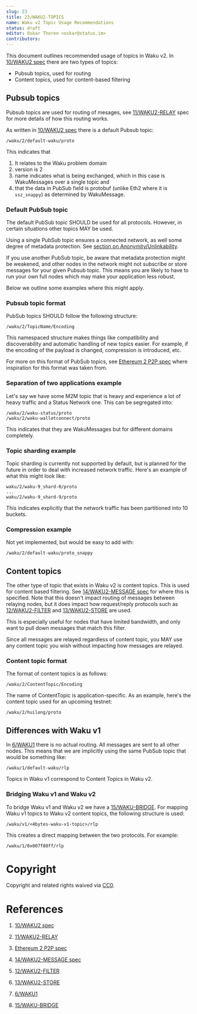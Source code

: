 ```yaml
---
slug: 23
title: 23/WAKU2-TOPICS
name: Waku v2 Topic Usage Recommendations
status: draft
editor: Oskar Thoren <oskar@status.im>
contributors:
---
```


This document outlines recommended usage of topics in Waku v2. In [10/WAKU2 spec](/spec/10) there are two types of topics:

- Pubsub topics, used for routing
- Content topics, used for content-based filtering

## Pubsub topics

Pubsub topics are used for routing of mesages, see [11/WAKU2-RELAY](/spec/11) spec for more details of how this routing works.

As written in [10/WAKU2 spec](/spec/10) there is a default Pubsub topic:

`/waku/2/default-waku/proto`

This indicates that

1) It relates to the Waku problem domain
2) version is 2
3) name indicates what is being exchanged, which in this case is WakuMessages over a single topic and
4) that the data in PubSub field is protobuf (unlike Eth2 where it is `ssz_snappy`) as determined by WakuMessage.

### Default PubSub topic

The default PubSub topic SHOULD be used for all protocols.
However, in certain situations other topics MAY be used.

Using a single PubSub topic ensures a connected network, as well some degree of metadata protection.
See [section on Anonymity/Unlinkability](/spec/10/#anonymity--unlinkability).

If you use another PubSub topic, be aware that metadata protection might be weakened,
and other nodes in the network might not subscribe or store messages for your given Pubsub topic.
This means you are likely to have to run your own full nodes which may make your application less robust.

Below we outline some examples where this might apply.

### Pubsub topic format

PubSub topics SHOULD follow the following structure:

`/waku/2/TopicName/Encoding`

This namespaced structure makes things like compatibility and discoverability and automatic handling of new topics easier.
For example, if the encoding of the payload is changed, compression is introduced, etc.

For more on this format of PubSub topics, see [Ethereum 2 P2P spec](https://github.com/ethereum/eth2.0-specs/blob/dev/specs/phase0/p2p-interface.md#topics-and-messages) where inspiration for this format was taken from.

### Separation of two applications example

Let's say we have some M2M topic that is heavy and experience a lot of heavy traffic and a Status Network one. This can be segregated into:

```
/waku/2/waku-status/proto
/waku/2/waku-walletconnect/proto
```

This indicates that they are WakuMessages but for different domains completely.

### Topic sharding example

Topic sharding is currently not supported by default, but is planned for the future in order to deal with increased network traffic. Here's an example of what this might look like:

```
waku/2/waku-9_shard-0/proto
...
waku/2/waku-9_shard-9/proto
```

This indicates explicitly that the network traffic has been partitioned into 10 buckets.

### Compression example

Not yet implemented, but would be easy to add with:

`/waku/2/default-waku/proto_snappy`

## Content topics

The other type of topic that exists in Waku v2 is content topics.
This is used for content based filtering.
See [14/WAKU2-MESSAGE spec](/spec/14) for where this is specified.
Note that this doesn't impact routing of messages between relaying nodes,
but it does impact how request/reply protocols such as 
[12/WAKU2-FILTER](https://rfc.vac.dev/spec/12/) and [13/WAKU2-STORE](https://rfc.vac.dev/spec/13/) are used.

This is especially useful for nodes that have limited bandwidth,
and only want to pull down messages that match this filter.

Since all messages are relayed regardless of content topic, you MAY use any content topic you wish without impacting how messages are relayed.

### Content topic format

The format of content topics is as follows:

`/waku/2/ContentTopic/Encoding`

The name of ContentTopic is application-specific. As an example, here's the content topic used for an upcoming testnet:

`/waku/2/huilong/proto`

## Differences with Waku v1

In [6/WAKU1](/spec/6) there is no actual routing.
All messages are sent to all other nodes.
This means that we are implicitly using the same PubSub topic that would be something like:

```
/waku/1/default-waku/rlp
```

Topics in Waku v1 correspond to Content Topics in Waku v2.

### Bridging Waku v1 and Waku v2

To bridge Waku v1 and Waku v2 we have a [15/WAKU-BRIDGE](/spec/15).
For mapping Waku v1 topics to Waku v2 content topics,
the following structure is used:

```
/waku/v1/<4bytes-waku-v1-topic>/rlp
```

This creates a direct mapping between the two protocols.
For example:

```
/waku/1/0x007f80ff/rlp
```

# Copyright

Copyright and related rights waived via
[CC0](https://creativecommons.org/publicdomain/zero/1.0/).

# References

1. [10/WAKU2 spec](/spec/10)

2. [11/WAKU2-RELAY](/spec/11)

3. [Ethereum 2 P2P spec](https://github.com/ethereum/eth2.0-specs/blob/dev/specs/phase0/p2p-interface.md#topics-and-messages)

4. [14/WAKU2-MESSAGE spec](/spec/14)

5. [12/WAKU2-FILTER](https://rfc.vac.dev/spec/12/)

6. [13/WAKU2-STORE](https://rfc.vac.dev/spec/13/)

7. [6/WAKU1](/spec/6)

8. [15/WAKU-BRIDGE](/spec/15)
